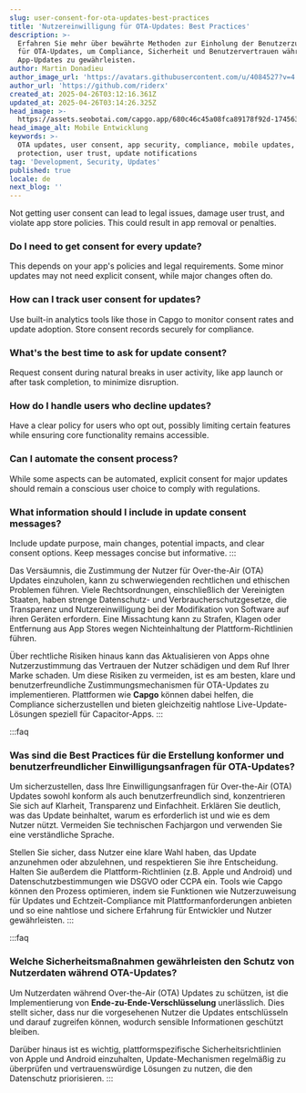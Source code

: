```yaml
---
slug: user-consent-for-ota-updates-best-practices
title: 'Nutzereinwilligung für OTA-Updates: Best Practices'
description: >-
  Erfahren Sie mehr über bewährte Methoden zur Einholung der Benutzerzustimmung
  für OTA-Updates, um Compliance, Sicherheit und Benutzervertrauen während
  App-Updates zu gewährleisten.
author: Martin Donadieu
author_image_url: 'https://avatars.githubusercontent.com/u/4084527?v=4'
author_url: 'https://github.com/riderx'
created_at: 2025-04-26T03:12:16.361Z
updated_at: 2025-04-26T03:14:26.325Z
head_image: >-
  https://assets.seobotai.com/capgo.app/680c46c45a08fca89178f92d-1745637266325.jpg
head_image_alt: Mobile Entwicklung
keywords: >-
  OTA updates, user consent, app security, compliance, mobile updates, data
  protection, user trust, update notifications
tag: 'Development, Security, Updates'
published: true
locale: de
next_blog: ''
---
```

Not getting user consent can lead to legal issues, damage user trust, and violate app store policies. This could result in app removal or penalties.

### Do I need to get consent for every update?

This depends on your app's policies and legal requirements. Some minor updates may not need explicit consent, while major changes often do.

### How can I track user consent for updates?

Use built-in analytics tools like those in Capgo to monitor consent rates and update adoption. Store consent records securely for compliance.

### What's the best time to ask for update consent?

Request consent during natural breaks in user activity, like app launch or after task completion, to minimize disruption.

### How do I handle users who decline updates?

Have a clear policy for users who opt out, possibly limiting certain features while ensuring core functionality remains accessible.

### Can I automate the consent process?

While some aspects can be automated, explicit consent for major updates should remain a conscious user choice to comply with regulations.

### What information should I include in update consent messages?

Include update purpose, main changes, potential impacts, and clear consent options. Keep messages concise but informative.
:::

Das Versäumnis, die Zustimmung der Nutzer für Over-the-Air (OTA) Updates einzuholen, kann zu schwerwiegenden rechtlichen und ethischen Problemen führen. Viele Rechtsordnungen, einschließlich der Vereinigten Staaten, haben strenge Datenschutz- und Verbraucherschutzgesetze, die Transparenz und Nutzereinwilligung bei der Modifikation von Software auf ihren Geräten erfordern. Eine Missachtung kann zu Strafen, Klagen oder Entfernung aus App Stores wegen Nichteinhaltung der Plattform-Richtlinien führen.

Über rechtliche Risiken hinaus kann das Aktualisieren von Apps ohne Nutzerzustimmung das Vertrauen der Nutzer schädigen und dem Ruf Ihrer Marke schaden. Um diese Risiken zu vermeiden, ist es am besten, klare und benutzerfreundliche Zustimmungsmechanismen für OTA-Updates zu implementieren. Plattformen wie **Capgo** können dabei helfen, die Compliance sicherzustellen und bieten gleichzeitig nahtlose Live-Update-Lösungen speziell für Capacitor-Apps.
:::

:::faq
### Was sind die Best Practices für die Erstellung konformer und benutzerfreundlicher Einwilligungsanfragen für OTA-Updates?

Um sicherzustellen, dass Ihre Einwilligungsanfragen für Over-the-Air (OTA) Updates sowohl konform als auch benutzerfreundlich sind, konzentrieren Sie sich auf Klarheit, Transparenz und Einfachheit. Erklären Sie deutlich, was das Update beinhaltet, warum es erforderlich ist und wie es dem Nutzer nützt. Vermeiden Sie technischen Fachjargon und verwenden Sie eine verständliche Sprache.

Stellen Sie sicher, dass Nutzer eine klare Wahl haben, das Update anzunehmen oder abzulehnen, und respektieren Sie ihre Entscheidung. Halten Sie außerdem die Plattform-Richtlinien (z.B. Apple und Android) und Datenschutzbestimmungen wie DSGVO oder CCPA ein. Tools wie Capgo können den Prozess optimieren, indem sie Funktionen wie Nutzerzuweisung für Updates und Echtzeit-Compliance mit Plattformanforderungen anbieten und so eine nahtlose und sichere Erfahrung für Entwickler und Nutzer gewährleisten.
:::

:::faq
### Welche Sicherheitsmaßnahmen gewährleisten den Schutz von Nutzerdaten während OTA-Updates?

Um Nutzerdaten während Over-the-Air (OTA) Updates zu schützen, ist die Implementierung von **Ende-zu-Ende-Verschlüsselung** unerlässlich. Dies stellt sicher, dass nur die vorgesehenen Nutzer die Updates entschlüsseln und darauf zugreifen können, wodurch sensible Informationen geschützt bleiben.

Darüber hinaus ist es wichtig, plattformspezifische Sicherheitsrichtlinien von Apple und Android einzuhalten, Update-Mechanismen regelmäßig zu überprüfen und vertrauenswürdige Lösungen zu nutzen, die den Datenschutz priorisieren.
:::
